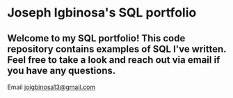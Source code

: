 # Joseph Igbinosa's SQL portfolio

## Welcome to my SQL portfolio! This code repository contains examples of SQL I've written. Feel free to take a look and reach out via email if you have any questions.
Email joigbinosa13@gmail.com
